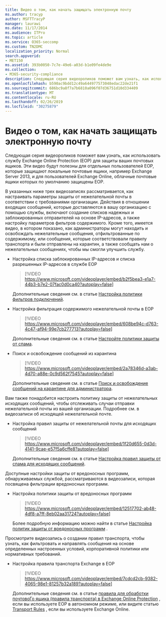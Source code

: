 ```yaml
---
title: Видео о том, как начать защищать электронную почту
ms.author: tracyp
author: MSFTTracyP
manager: laurawi
ms.date: 11/17/2014
ms.audience: ITPro
ms.topic: article
ms.service: O365-seccomp
ms.custom: TN2DMC
localization_priority: Normal
search.appverid:
- MET150
ms.assetid: 393b0050-7c7e-49e6-a03d-b1e09fe4de9e
ms.collection:
- M365-security-compliance
description: Следующая серия видеороликов поможет вам узнать, как использовать службу Exchange Online Protection (EOP) для защиты ваших почтовых ящиков. Эти видео будут полезны для отдельных пользователей EOP, которые защищают локальные почтовые ящики, например Exchange Server 2013, и для пользователей Exchange Online, облачные почтовые ящики которых по умолчанию защищены EOP.
ms.openlocfilehash: b590ac9bdd12c49a644977573048edac22de21f1
ms.sourcegitcommit: 686bc9a8f7a7b6810a096f07d36751d10d334409
ms.translationtype: MT
ms.contentlocale: ru-RU
ms.lasthandoff: 02/26/2019
ms.locfileid: "30275879"
---
```

# <a name="videos-for-getting-started-with-protecting-your-email"></a>Видео о том, как начать защищать электронную почту

Следующая серия видеороликов поможет вам узнать, как использовать службу Exchange Online Protection (EOP) для защиты ваших почтовых ящиков. Эти видео будут полезны для отдельных пользователей EOP, которые защищают локальные почтовые ящики, например Exchange Server 2013, и для пользователей Exchange Online, облачные почтовые ящики которых по умолчанию защищены EOP. 
  
В указанных ниже трех видеозаписях рассматривается, как настраивать параметры защиты от нежелательной почты в соответствии с требованиями организации. Действия в отношении входящих сообщений, которые доставляются в вашу организацию с помощью службы, включают создание списков надежных и заблокированных отправителей на основе IP-адресов, а также настройку параметров фильтров содержимого. Кроме того, имеется видео, в котором показано, как администраторы могут находить и освобождать нежелательные сообщения, отфильтрованные по содержимому, или сообщения, которые соответствовали правилу транспорта и были отправлены на карантин, а также сообщать нам о нежелательных сообщениях, чтобы мы смогли улучшить службу.
  
- Настройка списка заблокированных IP-адресов и списка разрешенных IP-адресов в службе EOP
    > [!VIDEO https://www.microsoft.com/videoplayer/embed/b2f5bea3-e1a7-44b3-b7e2-07fac0d0ca40?autoplay=false]
  
    Дополнительные сведения см. в статье [Настройка политики фильтров подключений](configure-the-connection-filter-policy.md). 
    
- Настройка фильтрация содержимого нежелательной почты в EOP
    > [!VIDEO https://www.microsoft.com/videoplayer/embed/608be94c-d763-4c47-af94-99e7cb277713?autoplay=false]
  
    Дополнительные сведения см. в статье [Настройте политики защиты от спама](configure-your-spam-filter-policies.md). 
    
- Поиск и освобождение сообщений из карантина
    > [!VIDEO https://www.microsoft.com/videoplayer/embed/2a78346d-a3ab-4d70-a88e-0c9d562f7545?autoplay=false]
  
    Дополнительные сведения см. в статье [Поиск и освобождение сообщений на карантине для администратора](find-and-release-quarantined-messages-as-an-administrator.md). 
    
Вам также понадобится настроить политику защиты от нежелательных исходящих сообщений, чтобы отслеживать случаи отправки нежелательной почты из вашей организации. Подробнее см. в видеозаписи об исходящей нежелательной почте.
  
- Настройка правил защиты от нежелательной почты для исходящих сообщений
    > [!VIDEO https://www.microsoft.com/videoplayer/embed/1f20d655-0d3d-4141-9cae-e57f5a6cffe8?autoplay=false]
  
    Дополнительные сведения см. в статье [Настройка правил защиты от спама для исходящих сообщений](configure-the-outbound-spam-policy.md).
    
Доступные настройки защиты от вредоносных программ, обнаруживаемых службой, рассматриваются в видеозаписи, которая посвящена фильтрации вредоносных программ.
  
- Настройка политики защиты от вредоносных программ
    > [!VIDEO https://www.microsoft.com/videoplayer/embed/12517702-ab48-4df8-a7ff-8eb02aa31724?autoplay=false]
  
    Более подробную информацию можно найти в статье [Настройка политик защиты от вредоносных программ](configure-anti-malware-policies.md) . 
    
Просмотрите видеозапись о создании правил транспорта, чтобы узнать, как фильтровать и направлять сообщения на основе определенных настроенных условий, корпоративной политики или нормативных требований.
  
- Настройка правила транспорта Exchange в EOP
    > [!VIDEO https://www.microsoft.com/videoplayer/embed/7cdcd2cb-9382-4065-98e1-81257b32a189?autoplay=false]
  
    Дополнительные сведения см. в статье [правила для обработки почтовоГо ящика (правила транспорта) в Exchange Online Protection](eop/mail-flow-rules-transport-rules-0.md) , если вы используете EOP в автономном режиме, или видите статью [Transport Rules](http://technet.microsoft.com/library/743bd525-0ca2-426d-b76c-b4a052bc8886.aspx) , если вы используете Exchange Online. 
    

